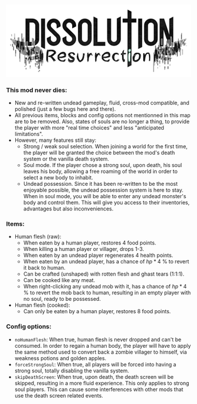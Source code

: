![Resurrection](assets/Resurrection.png)

### This mod never dies:

- New and re-written undead gameplay, fluid, cross-mod compatible, and polished (just a few bugs here and there).
- All previous items, blocks and config options not mentionned in this map are to be removed. Also, states of souls are no longer a thing, to provide the player with more "real time choices" and less "anticipated limitations".
- However, many features still stay:
  - Strong / weak soul selection. When joining a world for the first time, the player will be granted the choice between the mod's death system or the vanilla death system.
  - Soul mode. If the player chose a strong soul, upon death, his soul leaves his body, allowing a free roaming of the world in order to select a new body to inhabit.
  - Undead possession. Since it has been re-written to be the most enjoyable possible, the undead possession system is here to stay. When in soul mode, you will be able to enter any undead monster's body and control them. This will give you access to their inventories, advantages but also inconveniences.

### Items:

- Human flesh (raw): 
  - When eaten by a human player, restores 4 food points.
  - When killing a human player or villager, drops 1-3.
  - When eaten by an undead player regenerates 4 health points.
  - When eaten by an undead player, has a chance of $hp * 4$ % to revert it back to human.
  - Can be crafted (unshaped) with rotten flesh and ghast tears (1:1:1).
  - Can be cooked like any meat.
  - When right-clicking any undead mob with it, has a chance of $hp * 4$ % to revert the mob back to human, resulting in an empty player with no soul, ready to be possessed.
- Human flesh (cooked):
  - Can only be eaten by a human player, restores 8 food points.

### Config options:

- `noHumanFlesh`: When true, human flesh is never dropped and can't be consumed. In order to regain a human body, the player will have to apply the same method used to convert back a zombie villager to himself, via weakness potions and golden apples.
- `forceStrongSoul`: When true, all players will be forced into having a strong soul, totally disabling the vanilla system.
- `skipDeathScreen`: When true, upon death, the death screen will be skipped, resulting in a more fluid experience. This only applies to strong soul players. This can cause some interferences with other mods that use the death screen related events.